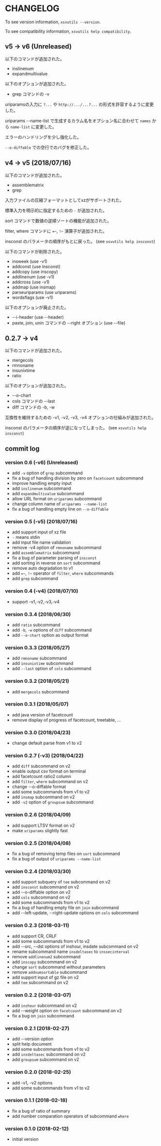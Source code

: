 # CHANGELOG

To see version information, `xsvutils --version`.

To see compatibility information, `xsvutils help compatibility`.

## v5 -> v6 (Unreleased)

以下のコマンドが追加された。
- inslinenum
- expandmultivalue

以下のオプションが追加された。
- grep コマンドの -v

uriparamsの入力に `?...` や `http://.../...?...` の形式を許容するように変更した。

uriparams --name-list で生成するカラム名をオプション名に合わせて `names` から `name-list` に変更した。

エラーのハンドリングを少し強化した。

`--o-diffable` での空行でのバグを修正した。


## v4 -> v5 (2018/07/16)

以下のコマンドが追加された。
- assemblematrix
- grep

入力ファイルの圧縮フォーマットとしてxzがサポートされた。

標準入力を明示的に指定するための `-` が追加された。

sort コマンドで数値の逆順ソートの機能が追加された。

filter, where コマンドに `=~`, `!~` 演算子が追加された。

insconst のパラメータの順序がもとに戻った。 (see `xsvutils help insconst`)

以下のコマンドが削除された。
- insweek        (use -v1)
- addconst       (use insconst)
- addcopy        (use inscopy)
- addlinenum     (use -v1)
- addcross       (use -v1)
- addmap         (use insmap)
- parseuriparams (use uriparams)
- wordsflags     (use -v1)

以下のオプションが廃止された。
- --i-header     (use --header)
- paste, join, unin コマンドの --right オプション (use --file)


## 0.2.7 -> v4

以下のコマンドが追加された。
- mergecols
- rmnoname
- insunixtime
- ratio

以下のオプションが追加された。
- --o-chart
- cols コマンドの --last
- diff コマンドの -b, -w

互換性を維持するための -v1, -v2, -v3, -v4 オプションの仕組みが追加された。

insconst のパラメータの順序が逆になってしまった。 (see `xsvutils help insconst`)


## commit log

### version 0.6 (-v6) (Unreleased)
- add `-v` option of `grep` subcommand
- fix a bug of handling division by zero on `facetcount` subcommand
- improve handling empty input
- add `inslinenum` subcommand
- add `expandmultivalue` subcommand
- allow URL format on `uriparams` subcommand
- change column name of `uriparams --name-list`
- fix a bug of handling empty line on `--o-diffable`

### version 0.5 (-v5) (2018/07/16)
- add support input of xz file
- `-` means stdin
- add input file name validation
- remove -v4 option of `rmnoname` subcommand
- add `assemblematrix` subcommand
- fix a bug of parameter parsing of `insconst`
- add sorting in reverse on `sort` subcommand
- remove auto degradation to v1
- add `=~`, `!~` operator of `filter`, `where` subcommands
- add `grep` subcommand

### version 0.4 (-v4) (2018/07/10)
- support -v1,-v2,-v3,-v4

### version 0.3.4 (2018/06/30)
- add `ratio` subcommand
- add `-b`, `-w` options of `diff` subcommand
- add `--o-chart` option as output format

### version 0.3.3 (2018/05/27)
- add `rmnoname` subcommand
- add `insunixtime` subcommand
- add `--last` option of `cols` subcommand

### version 0.3.2 (2018/05/21)
- add `mergecols` subcommand

### version 0.3.1 (2018/05/07)
- add java version of facetcount
- remove display of progress of facetcount, treetable, ...

### version 0.3.0 (2018/04/23)
- change default parse from v1 to v2

### version 0.2.7 (-v3) (2018/04/22)
- add `diff` subcommand on v2
- enable output csv format on terminal
- add facetcount ratio2 column
- add `filter`, `where` subcommand on v2
- change --o-diffable format
- add some subcommands from v1 to v2
- add `insmap` subcommand on v2
- add `-v2` option of `groupsum` subcommand

### version 0.2.6 (2018/04/09)
- add support LTSV format on v2
- make `uriparams` slightly fast

### version 0.2.5 (2018/04/08)
- fix a bug of removing temp files on `sort` subcommand
- fix a bug of output of `uriparams --name-list`

### version 0.2.4 (2018/03/30)
- add support subquery of `tee` subcommand on v2
- add `insconst` subcommand on v2
- add --o-diffable option on v2
- add `cols` subcommand on v2
- add some subcommands from v1 to v2
- fix a bug of handling empty file on `join` subcommand
- add --left-update, --right-update options on `cols` subcommand

### version 0.2.3 (2018-03-11)
- add support CR, CRLF
- add some subcommands from v1 to v2
- add --src, --dst options of inshour, insdate subcommand on v2
- rename subcommand name `insdeltasec` to `inssecinterval`
- remove `addlinenum2` subcommand
- add `inscopy` subcommand on v2
- change `sort` subcommand without parameters
- remove `addnumsortable` subcommand
- add support input of gz file on v2
- add `tee` subcommand on v2

### version 0.2.2 (2018-03-07)
- add `inshour` subcommand on v2
- add --weight option on `facetcount` subcommand on v2
- fix a bug on `join` subcommand

### version 0.2.1 (2018-02-27)
- add --version option
- split help document
- add some subcommands from v1 to v2
- add `insdeltasec` subcommand on v2
- add `groupsum` subcommand on v2

### version 0.2.0 (2018-02-25)
- add -v1, -v2 options
- add some subcommands from v1 to v2

### version 0.1.1 (2018-02-18)
- fix a bug of ratio of summary
- add number comparation operators of subcommand `where`

### version 0.1.0 (2018-02-12)
- initial version

